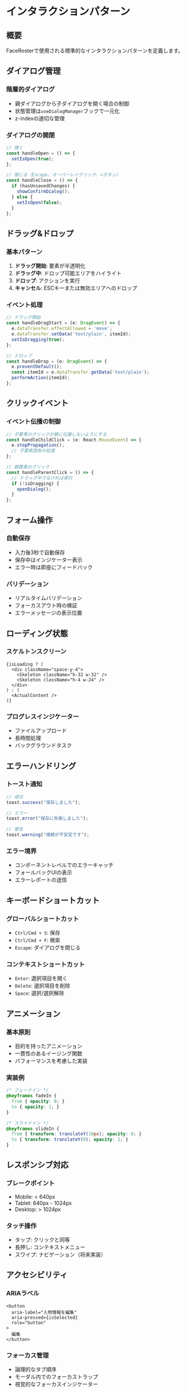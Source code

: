 # インタラクションパターン

## 概要

FaceRosterで使用される標準的なインタラクションパターンを定義します。

## ダイアログ管理

### 階層的ダイアログ
- 親ダイアログから子ダイアログを開く場合の制御
- 状態管理は`useDialogManager`フックで一元化
- z-indexの適切な管理

### ダイアログの開閉
```typescript
// 開く
const handleOpen = () => {
  setIsOpen(true);
};

// 閉じる（Escape、オーバーレイクリック、×ボタン）
const handleClose = () => {
  if (hasUnsavedChanges) {
    showConfirmDialog();
  } else {
    setIsOpen(false);
  }
};
```

## ドラッグ&ドロップ

### 基本パターン
1. **ドラッグ開始**: 要素が半透明化
2. **ドラッグ中**: ドロップ可能エリアをハイライト
3. **ドロップ**: アクションを実行
4. **キャンセル**: ESCキーまたは無効エリアへのドロップ

### イベント処理
```typescript
// ドラッグ開始
const handleDragStart = (e: DragEvent) => {
  e.dataTransfer.effectAllowed = 'move';
  e.dataTransfer.setData('text/plain', itemId);
  setIsDragging(true);
};

// ドロップ
const handleDrop = (e: DragEvent) => {
  e.preventDefault();
  const itemId = e.dataTransfer.getData('text/plain');
  performAction(itemId);
};
```

## クリックイベント

### イベント伝播の制御
```typescript
// 子要素のクリックが親に伝播しないようにする
const handleChildClick = (e: React.MouseEvent) => {
  e.stopPropagation();
  // 子要素固有の処理
};

// 親要素のクリック
const handleParentClick = () => {
  // ドラッグ中でなければ実行
  if (!isDragging) {
    openDialog();
  }
};
```

## フォーム操作

### 自動保存
- 入力後3秒で自動保存
- 保存中はインジケーター表示
- エラー時は即座にフィードバック

### バリデーション
- リアルタイムバリデーション
- フォーカスアウト時の検証
- エラーメッセージの表示位置

## ローディング状態

### スケルトンスクリーン
```tsx
{isLoading ? (
  <div className="space-y-4">
    <Skeleton className="h-32 w-32" />
    <Skeleton className="h-4 w-24" />
  </div>
) : (
  <ActualContent />
)}
```

### プログレスインジケーター
- ファイルアップロード
- 長時間処理
- バックグラウンドタスク

## エラーハンドリング

### トースト通知
```typescript
// 成功
toast.success("保存しました");

// エラー
toast.error("保存に失敗しました");

// 警告
toast.warning("接続が不安定です");
```

### エラー境界
- コンポーネントレベルでのエラーキャッチ
- フォールバックUIの表示
- エラーレポートの送信

## キーボードショートカット

### グローバルショートカット
- `Ctrl/Cmd + S`: 保存
- `Ctrl/Cmd + F`: 検索
- `Escape`: ダイアログを閉じる

### コンテキストショートカット
- `Enter`: 選択項目を開く
- `Delete`: 選択項目を削除
- `Space`: 選択/選択解除

## アニメーション

### 基本原則
- 目的を持ったアニメーション
- 一貫性のあるイージング関数
- パフォーマンスを考慮した実装

### 実装例
```css
/* フェードイン */
@keyframes fadeIn {
  from { opacity: 0; }
  to { opacity: 1; }
}

/* スライドイン */
@keyframes slideIn {
  from { transform: translateY(10px); opacity: 0; }
  to { transform: translateY(0); opacity: 1; }
}
```

## レスポンシブ対応

### ブレークポイント
- Mobile: < 640px
- Tablet: 640px - 1024px
- Desktop: > 1024px

### タッチ操作
- タップ: クリックと同等
- 長押し: コンテキストメニュー
- スワイプ: ナビゲーション（将来実装）

## アクセシビリティ

### ARIAラベル
```tsx
<button
  aria-label="人物情報を編集"
  aria-pressed={isSelected}
  role="button"
>
  編集
</button>
```

### フォーカス管理
- 論理的なタブ順序
- モーダル内でのフォーカストラップ
- 視覚的なフォーカスインジケーター 